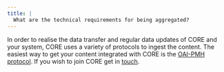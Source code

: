 ```yaml
---
title: |
  What are the technical requirements for being aggregated?
---
```

In order to realise the data transfer and regular data updates of
CORE and your system, CORE uses a variety of protocols to ingest
the content. The easiest way to get your content integrated with CORE
is the [OAI-PMH protocol](https://www.openarchives.org/pmh/).
If you wish to join CORE get in [touch](~contact).
